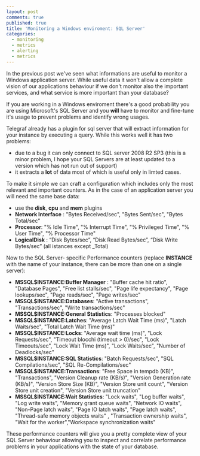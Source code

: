 ```yaml
---
layout: post
comments: true
published: true
title: 'Monitoring a Windows enviroment: SQL Server'
categories:
  - monitoring
  - metrics
  - alerting
  - metrics
---
```

In the previous post we've seen what informations are useful to monitor a Windows application server. While useful data it won't allow a complete vision of our applications behaviour if we don't monitor also the important services, and what service is more important than your database?

If you are working in a Windows enviroment there's a good probability you are using Microsoft's SQL Server and you **will** have to monitor and fine-tune it's usage to prevent problems and identify wrong usages.

Telegraf already has a plugin for sql server that will extract information for your instance by executing a query. While this works well it has two problems:

- due to a bug it can only connect to SQL server 2008 R2 SP3 (this is a minor problem, I hope your SQL Servers are at least updated to a version which has not run out of support)
- it extracts a **lot** of data most of which is useful only in limted cases.

To make it simple we can craft a configuration which includes only the most relevant and important counters. As in the case of an application server you will need the same base data:

-  use the **disk**, **cpu** and **mem** plugins
-  **Network Interface** : "Bytes Received/sec", "Bytes Sent/sec", "Bytes Total/sec"
- **Processor**: "% Idle Time", "% Interrupt Time", "% Privileged Time", "% User Time", "% Processor Time"
- **LogicalDisk** : “Disk Bytes/sec”, “Disk Read Bytes/sec”, “Disk Write Bytes/sec” (all istances except _Total)

Now to the SQL Server- specific Performance counters (replace **INSTANCE** with the name of your instance, there can be more than one on a single server):

- **MSSQL$INSTANCE:Buffer Manager** : "Buffer cache hit ratio", "Database Pages", "Free list stalls/sec", "Page life expectancy", "Page lookups/sec", "Page reads/sec", "Page writes/sec" 
- **MSSQL$INSTANCE:Databases**: "Active transactions", "Transactions/sec", "Write transactions/sec" 
- **MSSQL$INSTANCE:General Statistics**: "Processes blocked"
- **MSSQL$INSTANCE:Latches**: "Average Latch Wait Time (ms)", "Latch Waits/sec", "Total Latch Wait Time (ms)" 
- **MSSQL$INSTANCE:Locks**: "Average wait time (ms)", "Lock Requests/sec", "Timeout blocchi (timeout > 0)/sec", "Lock Timeouts/sec", "Lock Wait Time (ms)", "Lock Waits/sec", "Number of Deadlocks/sec" 
- **MSSQL$INSTANCE:SQL Statistics**: "Batch Requests/sec", "SQL Compilations/sec", "SQL Re-Compilations/sec" 
- **MSSQL$INSTANCE:Transactions**: "Free Space in tempdb (KB)", "Transactions", "Version Cleanup rate (KB/s)", "Version Generation rate (KB/s)", "Version Store Size (KB)", "Version Store unit count", "Version Store unit creation", "Version Store unit truncation" 
- **MSSQL$INSTANCE:Wait Statistics**: "Lock waits", "Log buffer waits", "Log write waits", "Memory grant queue waits", "Network IO waits", "Non-Page latch waits", "Page IO latch waits", "Page latch waits", "Thread-safe memory objects waits" , "Transaction ownership waits", "Wait for the worker","Workspace synchronization waits"

These performance counters will give you a pretty complete view of your SQL Server behaviour allowing you to inspect and correlate performance problems in your applications with the state of your database.
